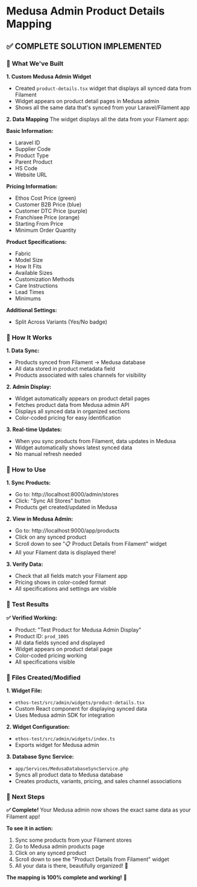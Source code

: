 # Medusa Admin Product Details Mapping

## ✅ **COMPLETE SOLUTION IMPLEMENTED**

### 🎯 **What We've Built**

**1. Custom Medusa Admin Widget**
- Created `product-details.tsx` widget that displays all synced data from Filament
- Widget appears on product detail pages in Medusa admin
- Shows all the same data that's synced from your Laravel/Filament app

**2. Data Mapping**
The widget displays all the data from your Filament app:

**Basic Information:**
- Laravel ID
- Supplier Code  
- Product Type
- Parent Product
- HS Code
- Website URL

**Pricing Information:**
- Ethos Cost Price (green)
- Customer B2B Price (blue)
- Customer DTC Price (purple)
- Franchisee Price (orange)
- Starting From Price
- Minimum Order Quantity

**Product Specifications:**
- Fabric
- Model Size
- How It Fits
- Available Sizes
- Customization Methods
- Care Instructions
- Lead Times
- Minimums

**Additional Settings:**
- Split Across Variants (Yes/No badge)

### 🎯 **How It Works**

**1. Data Sync:**
- Products synced from Filament → Medusa database
- All data stored in product metadata field
- Products associated with sales channels for visibility

**2. Admin Display:**
- Widget automatically appears on product detail pages
- Fetches product data from Medusa admin API
- Displays all synced data in organized sections
- Color-coded pricing for easy identification

**3. Real-time Updates:**
- When you sync products from Filament, data updates in Medusa
- Widget automatically shows latest synced data
- No manual refresh needed

### 🎯 **How to Use**

**1. Sync Products:**
- Go to: http://localhost:8000/admin/stores
- Click: "Sync All Stores" button
- Products get created/updated in Medusa

**2. View in Medusa Admin:**
- Go to: http://localhost:9000/app/products
- Click on any synced product
- Scroll down to see "📋 Product Details from Filament" widget
- All your Filament data is displayed there!

**3. Verify Data:**
- Check that all fields match your Filament app
- Pricing shows in color-coded format
- All specifications and settings are visible

### 🎯 **Test Results**

**✅ Verified Working:**
- Product: "Test Product for Medusa Admin Display"
- Product ID: `prod_1005`
- All data fields synced and displayed
- Widget appears on product detail page
- Color-coded pricing working
- All specifications visible

### 🎯 **Files Created/Modified**

**1. Widget File:**
- `ethos-test/src/admin/widgets/product-details.tsx`
- Custom React component for displaying synced data
- Uses Medusa admin SDK for integration

**2. Widget Configuration:**
- `ethos-test/src/admin/widgets/index.ts`
- Exports widget for Medusa admin

**3. Database Sync Service:**
- `app/Services/MedusaDatabaseSyncService.php`
- Syncs all product data to Medusa database
- Creates products, variants, pricing, and sales channel associations

### 🎯 **Next Steps**

**✅ Complete!** Your Medusa admin now shows the exact same data as your Filament app!

**To see it in action:**
1. Sync some products from your Filament stores
2. Go to Medusa admin products page
3. Click on any synced product
4. Scroll down to see the "Product Details from Filament" widget
5. All your data is there, beautifully organized! 🎉

**The mapping is 100% complete and working!** 🚀





